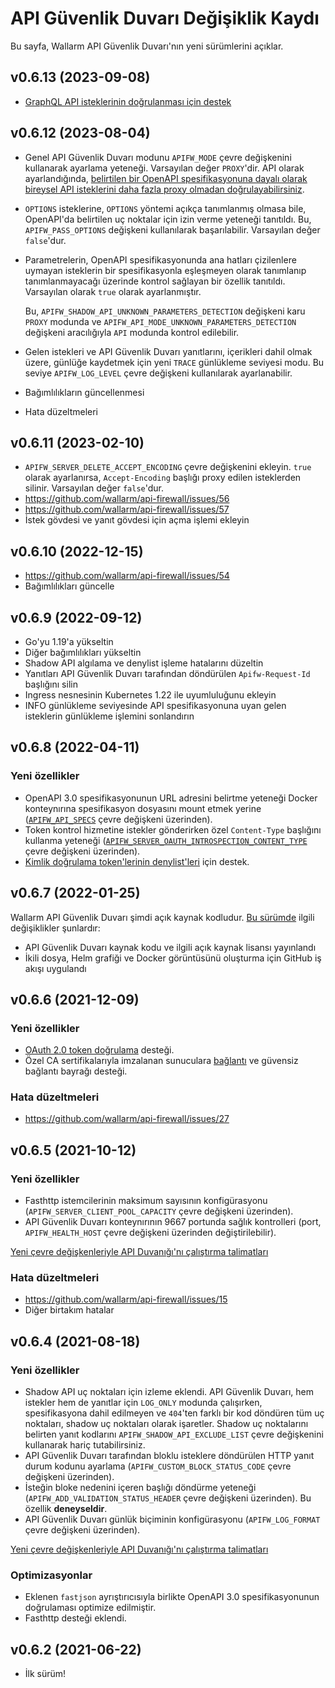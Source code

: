 # API Güvenlik Duvarı Değişiklik Kaydı

Bu sayfa, Wallarm API Güvenlik Duvarı'nın yeni sürümlerini açıklar.

## v0.6.13 (2023-09-08)

* [GraphQL API isteklerinin doğrulanması için destek](installation-guides/graphql/docker-container.md)

## v0.6.12 (2023-08-04)

* Genel API Güvenlik Duvarı modunu `APIFW_MODE` çevre değişkenini kullanarak ayarlama yeteneği. Varsayılan değer `PROXY`'dir. API olarak ayarlandığında, [belirtilen bir OpenAPI spesifikasyonuna dayalı olarak bireysel API isteklerini daha fazla proxy olmadan doğrulayabilirsiniz](installation-guides/api-mode.md).
* `OPTIONS` isteklerine, `OPTIONS` yöntemi açıkça tanımlanmış olmasa bile, OpenAPI'da belirtilen uç noktalar için izin verme yeteneği tanıtıldı. Bu, `APIFW_PASS_OPTIONS` değişkeni kullanılarak başarılabilir. Varsayılan değer `false`'dur.
* Parametrelerin, OpenAPI spesifikasyonunda ana hatları çizilenlere uymayan isteklerin bir spesifikasyonla eşleşmeyen olarak tanımlanıp tanımlanmayacağı üzerinde kontrol sağlayan bir özellik tanıtıldı. Varsayılan olarak `true` olarak ayarlanmıştır.

    Bu, `APIFW_SHADOW_API_UNKNOWN_PARAMETERS_DETECTION` değişkeni karu `PROXY` modunda ve `APIFW_API_MODE_UNKNOWN_PARAMETERS_DETECTION` değişkeni aracılığıyla `API` modunda kontrol edilebilir.
* Gelen istekleri ve API Güvenlik Duvarı yanıtlarını, içerikleri dahil olmak üzere, günlüğe kaydetmek için yeni `TRACE` günlükleme seviyesi modu. Bu seviye `APIFW_LOG_LEVEL` çevre değişkeni kullanılarak ayarlanabilir.
* Bağımlılıkların güncellenmesi
* Hata düzeltmeleri

## v0.6.11 (2023-02-10)

* `APIFW_SERVER_DELETE_ACCEPT_ENCODING` çevre değişkenini ekleyin. `true` olarak ayarlanırsa, `Accept-Encoding` başlığı proxy edilen isteklerden silinir. Varsayılan değer `false`'dur.
* https://github.com/wallarm/api-firewall/issues/56
* https://github.com/wallarm/api-firewall/issues/57
* İstek gövdesi ve yanıt gövdesi için açma işlemi ekleyin

## v0.6.10 (2022-12-15)

* https://github.com/wallarm/api-firewall/issues/54
* Bağımlılıkları güncelle

## v0.6.9 (2022-09-12)

* Go'yu 1.19'a yükseltin
* Diğer bağımlılıkları yükseltin
* Shadow API algılama ve denylist işleme hatalarını düzeltin
* Yanıtları API Güvenlik Duvarı tarafından döndürülen `Apifw-Request-Id` başlığını silin
* Ingress nesnesinin Kubernetes 1.22 ile uyumluluğunu ekleyin
* INFO günlükleme seviyesinde API spesifikasyonuna uyan gelen isteklerin günlükleme işlemini sonlandırın

## v0.6.8 (2022-04-11)

### Yeni özellikler

* OpenAPI 3.0 spesifikasyonunun URL adresini belirtme yeteneği Docker konteynırına spesifikasyon dosyasını mount etmek yerine ([`APIFW_API_SPECS`](installation-guides/docker-container.md#apifw-api-specs) çevre değişkeni üzerinden).
* Token kontrol hizmetine istekler gönderirken özel `Content-Type` başlığını kullanma yeteneği ([`APIFW_SERVER_OAUTH_INTROSPECTION_CONTENT_TYPE`](configuration-guides/validate-tokens.md) çevre değişkeni üzerinden).
* [Kimlik doğrulama token'lerinin denylist'leri](configuration-guides/denylist-leaked-tokens.md) için destek.

## v0.6.7 (2022-01-25)

Wallarm API Güvenlik Duvarı şimdi açık kaynak kodludur. [Bu sürümde](https://github.com/wallarm/api-firewall/releases/tag/v0.6.7) ilgili değişiklikler şunlardır:

* API Güvenlik Duvarı kaynak kodu ve ilgili açık kaynak lisansı yayınlandı
* İkili dosya, Helm grafiği ve Docker görüntüsünü oluşturma için GitHub iş akışı uygulandı

## v0.6.6 (2021-12-09)

### Yeni özellikler

* [OAuth 2.0 token doğrulama](configuration-guides/validate-tokens.md) desteği.
* Özel CA sertifikalarıyla imzalanan sunuculara [bağlantı](configuration-guides/ssl-tls.md) ve güvensiz bağlantı bayrağı desteği.

### Hata düzeltmeleri

* https://github.com/wallarm/api-firewall/issues/27

## v0.6.5 (2021-10-12)

### Yeni özellikler

* Fasthttp istemcilerinin maksimum sayısının konfigürasyonu (`APIFW_SERVER_CLIENT_POOL_CAPACITY` çevre değişkeni üzerinden).
* API Güvenlik Duvarı konteynırının 9667 portunda sağlık kontrolleri (port, `APIFW_HEALTH_HOST` çevre değişkeni üzerinden değiştirilebilir).

[Yeni çevre değişkenleriyle API Duvanığı'nı çalıştırma talimatları](installation-guides/docker-container.md)

### Hata düzeltmeleri

* https://github.com/wallarm/api-firewall/issues/15
* Diğer birtakım hatalar

## v0.6.4 (2021-08-18)

### Yeni özellikler

* Shadow API uç noktaları için izleme eklendi. API Güvenlik Duvarı, hem istekler hem de yanıtlar için `LOG_ONLY` modunda çalışırken, spesifikasyona dahil edilmeyen ve `404`'ten farklı bir kod döndüren tüm uç noktaları, shadow uç noktaları olarak işaretler. Shadow uç noktalarını belirten yanıt kodlarını `APIFW_SHADOW_API_EXCLUDE_LIST` çevre değişkenini kullanarak hariç tutabilirsiniz.
* API Güvenlik Duvarı tarafından bloklu isteklere döndürülen HTTP yanıt durum kodunu ayarlama (`APIFW_CUSTOM_BLOCK_STATUS_CODE` çevre değişkeni üzerinden).
* İsteğin bloke nedenini içeren başlığı döndürme yeteneği (`APIFW_ADD_VALIDATION_STATUS_HEADER` çevre değişkeni üzerinden). Bu özellik **deneyseldir**.
* API Güvenlik Duvarı günlük biçiminin konfigürasyonu (`APIFW_LOG_FORMAT` çevre değişkeni üzerinden).

[Yeni çevre değişkenleriyle API Duvanığı'nı çalıştırma talimatları](installation-guides/docker-container.md)

### Optimizasyonlar

* Eklenen `fastjson` ayrıştırıcısıyla birlikte OpenAPI 3.0 spesifikasyonunun doğrulaması optimize edilmiştir.
* Fasthttp desteği eklendi.

## v0.6.2 (2021-06-22)

* İlk sürüm!